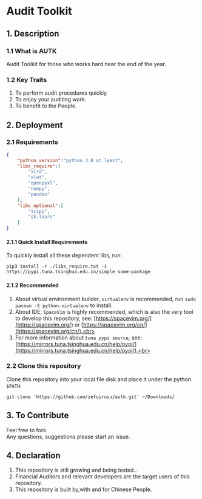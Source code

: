 # Audit Toolkit
## 1. Description
### 1.1 What is AUTK
Audit Toolkit for those who works hard near the end of the year.
### 1.2 Key Traits
1. To perform audit procedures quickly.
2. To enjoy your auditing work.
3. To benefit to the People.
## 2. Deployment
### 2.1 Requirements
```json
{
    "python_version":"python 3.8 at least",
    "libs_require":[
        "xlrd",
        "xlwt",
        "openpyxl",
        "numpy",
        "pandas"
    ],
    "libs_optional":[
        "scipy",
        "sk-learn"
    ]
}
```
#### 2.1.1 Quick Install Requirements
To quickly install all these dependent libs, run:<br>
```
pip3 install -r ./libs_require.txt -i https://pypi.tuna.tsinghua.edu.cn/simple some-package
```
#### 2.1.2 Recommended
1. About virtual environment builder, `virtualenv` is recommended, run `sudo pacman -S python-virtualenv` to install.<br>
2. About IDE, `SpaceVim` is highly recommended, which is also the very tool to develop this repository, see: [https://spacevim.org/](https://spacevim.org/) or [https://spacevim.org/cn/](https://spacevim.org/cn/).<br>
3. For more information about `tuna pypi source`, see:[https://mirrors.tuna.tsinghua.edu.cn/help/pypi/](https://mirrors.tuna.tsinghua.edu.cn/help/pypi/).<br>

### 2.2 Clone this repository
Clone this repository into your local file disk and place it under the python `$PATH`:<br>
```
git clone 'https://github.com/zefuirusu/autk.git' ~/Downloads/
```
## 3. To Contribute
Feel free to fork.<br>
Any questions, suggestions please start an issue.<br>
## 4. Declaration
1. This repository is still growing and being tested..
2. Financial Auditors and relevant developers are the target users of this repository.
3. This repository is built by,with and for Chinese People.
